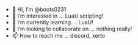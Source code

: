 - 👋 Hi, I’m @boots0231
- 👀 I’m interested in ... LuaU scripting!
- 🌱 I’m currently learning ... LuaU!
- 💞️ I’m looking to collaborate on ... nothing really!
- 📫 How to reach me ... discord, xerto

<!---
boots0231/boots0231 is a ✨ special ✨ repository because its `README.md` (this file) appears on your GitHub profile.
You can click the Preview link to take a look at your changes.
--->
